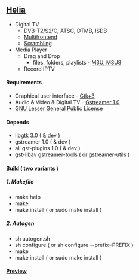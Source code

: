 ## [Helia](https://github.com/vl-nix/Helia)

* Digital TV
  * DVB-T2/S2/C, ATSC, DTMB, ISDB
  * [Multifrontend](gst#gstdvbsrc---multifrontend)
  * [Scrambling](gst#gsttsdemux---scrambling)
* Media Player
  * Drag and Drop
    * files, folders, playlists - [M3U, M3U8](https://en.wikipedia.org/wiki/M3U)
  * Record IPTV


#### Requirements

* Graphical user interface - [Gtk+3](https://developer.gnome.org/gtk3)
* Audio & Video & Digital TV - [Gstreamer 1.0](https://gstreamer.freedesktop.org)
* [GNU Lesser General Public License](http://www.gnu.org/licenses/lgpl.html)


#### Depends

* libgtk 3.0 ( & dev )
* gstreamer 1.0 ( & dev )
* all gst-plugins 1.0 ( & dev )
* gst-libav gstreamer-tools ( or gstreamer-utils )


#### Build ( two variants )

##### 1. Makefile
  
  * make help
  * make
  * make install ( or sudo make install )
  
##### 2. Autogen

  * sh autogen.sh
  * sh configure ( or sh configure --prefix=PREFIX  )
  * make
  * make install ( or sudo make install )

#### [Preview](https://www.opendesktop.org/p/1267820/)
